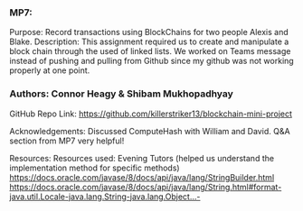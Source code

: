 
### MP7: 
Purpose: Record transactions using BlockChains for two people Alexis and Blake.
Description: This assignment required us to create and manipulate a block chain through the used of linked lists. We worked on Teams message instead of pushing and pulling from Github since my github was not working properly at one point.

### Authors: Connor Heagy & Shibam Mukhopadhyay 

GitHub Repo Link: https://github.com/killerstriker13/blockchain-mini-project

Acknowledgements: Discussed ComputeHash with William and David. Q&A section from MP7 very helpful!

Resources: 
Resources used: Evening Tutors (helped us understand the implementation method for specific methods)
https://docs.oracle.com/javase/8/docs/api/java/lang/StringBuilder.html 
https://docs.oracle.com/javase/8/docs/api/java/lang/String.html#format-java.util.Locale-java.lang.String-java.lang.Object...-
